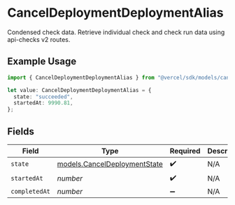 # CancelDeploymentDeploymentAlias

Condensed check data. Retrieve individual check and check run data using api-checks v2 routes.

## Example Usage

```typescript
import { CancelDeploymentDeploymentAlias } from "@vercel/sdk/models/canceldeploymentop.js";

let value: CancelDeploymentDeploymentAlias = {
  state: "succeeded",
  startedAt: 9990.81,
};
```

## Fields

| Field                                                              | Type                                                               | Required                                                           | Description                                                        |
| ------------------------------------------------------------------ | ------------------------------------------------------------------ | ------------------------------------------------------------------ | ------------------------------------------------------------------ |
| `state`                                                            | [models.CancelDeploymentState](../models/canceldeploymentstate.md) | :heavy_check_mark:                                                 | N/A                                                                |
| `startedAt`                                                        | *number*                                                           | :heavy_check_mark:                                                 | N/A                                                                |
| `completedAt`                                                      | *number*                                                           | :heavy_minus_sign:                                                 | N/A                                                                |
